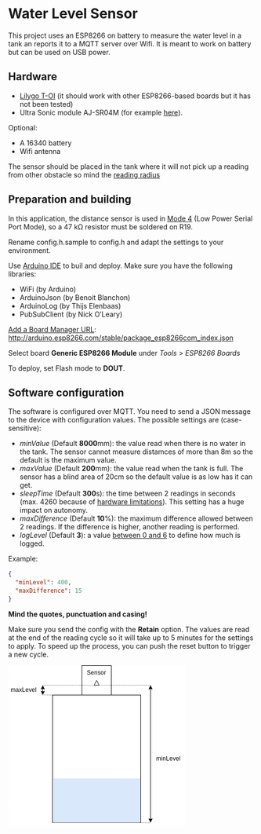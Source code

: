 # Water Level Sensor
This project uses an ESP8266 on battery to measure the water level in a tank an reports it to a MQTT server over Wifi. It is meant to work on battery but can be used on USB power.

## Hardware
 * [Lilygo T-OI](https://www.aliexpress.com/item/4000429110448.html?spm=a2g0o.order_list.0.0.7ec31802TQ3XLI) (it should work with other ESP8266-based boards but it has not been tested)
 * Ultra Sonic module AJ-SR04M (for example [here](https://www.aliexpress.com/item/33002362860.html?spm=a2g0o.order_list.0.0.75981802fHvoEg)).

 Optional:
  * A 16340 battery
  * Wifi antenna

The sensor should be placed in the tank where it will not pick up a reading from other obstacle so mind the [reading radius](https://github.com/tomaskovacik/kicad-library/blob/master/library/datasheet/K02-AJ-SR04/AJ-SR04M-T-X.zh-CN.en.pdf) 

## Preparation and building
In this application, the distance sensor is used in [Mode 4](https://www.mantech.co.za/Datasheets/Products/AJ-SR04M-200925A.pdf) (Low Power Serial Port Mode), so a 47 kΩ resistor must be soldered on R19.

Rename config.h.sample to config.h and adapt the settings to your environment.

Use [Arduino IDE](https://www.arduino.cc/en/software) to buil and deploy. Make sure you have the following libraries:
 * WiFi (by Arduino)
 * ArduinoJson (by Benoit Blanchon)
 * ArduinoLog (by Thijs Elenbaas)
 * PubSubClient (by Nick O’Leary)

 [Add a Board Manager URL](https://support.arduino.cc/hc/en-us/articles/360016466340-Add-or-remove-third-party-boards-in-Boards-Manager): http://arduino.esp8266.com/stable/package_esp8266com_index.json

 Select board **Generic ESP8266 Module** under *Tools* > *ESP8266 Boards*

 To deploy, set Flash mode to **DOUT**.

 ## Software configuration
 The software is configured over MQTT. You need to send a JSON message to the device with configuration values. The possible settings are (case-sensitive):
  * *minValue* (Default **8000**mm): the value read when there is no water in the tank. The sensor cannot measure distamces of more than 8m so the default is the maximum value.
  * *maxValue* (Default **200**mm): the value read when the tank is full. The sensor has a blind area of 20cm so the default value is as low has it can get.
  * *sleepTime* (Default **300**s): the time between 2 readings in seconds (max. 4260 because of [hardware limitations](https://thingpulse.com/max-deep-sleep-for-esp8266/)). This setting has a huge impact on autonomy.
  * *maxDifference* (Default **10**%): the maximum difference allowed between 2 readings. If the difference is higher, another reading is performed.
  * *logLevel* (Default **3**): a value [between 0 and 6](https://github.com/thijse/Arduino-Log) to define how much is logged.

Example:
  ```json
  {
    "minLevel": 400,
    "maxDifference": 15
  }
  ```
 **Mind the quotes, punctuation and casing!**

 Make sure you send the config with the **Retain** option. The values are read at the end of the reading cycle so it will take up to 5 minutes for the settings to apply. To speed up the process, you can push the reset button to trigger a new cycle.

 ![Sensor installation](Sensor%20installation.drawio.png "Sensor installation")